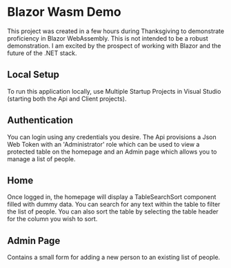 # Blazor Wasm Demo
This project was created in a few hours during Thanksgiving to demonstrate proficiency in Blazor WebAssembly. This is not intended to be a robust demonstration. I am excited by the prospect of working with Blazor and the future of the .NET stack.

## Local Setup
To run this application locally, use Multiple Startup Projects in Visual Studio (starting both the Api and Client projects).

## Authentication
You can login using any credentials you desire. The Api provisions a Json Web Token with an 'Administrator' role which can be used to view a protected table on the homepage and an Admin page which allows you to manage a list of people.

## Home
Once logged in, the homepage will display a TableSearchSort component filled with dummy data. You can search for any text within the table to filter the list of people. You can also sort the table by selecting the table header for the column you wish to sort.

## Admin Page
Contains a small form for adding a new person to an existing list of people.